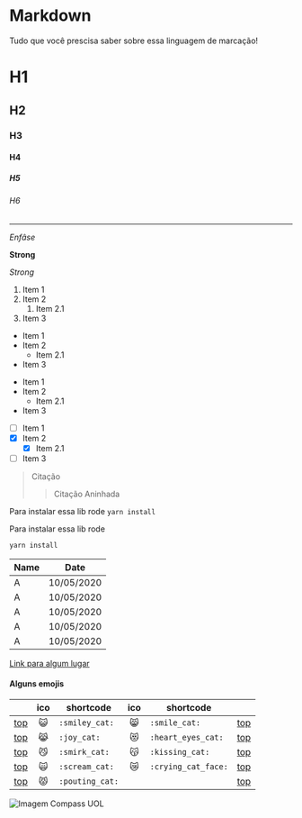 # Markdown

Tudo que você prescisa saber sobre essa linguagem de marcação!

<!-- HEADINGS -->

# H1
## H2
### H3
#### H4
##### H5
###### H6

<!-- DIVIDERS -->

<!-- --- -->
<!-- *** -->
---

<!-- Comentários -->

<!-- ENFASIS -->
*Enfâse*

<!-- NEGRITO -->
**Strong**

<!-- ITÁLICO -->
_Strong_

<!-- LISTA ORDENADA -->
1. Item 1
1. Item 2
   1. Item 2.1
1. Item 3

<!-- LISTA NÃO ORDENADA -->
* Item 1
* Item 2
  * Item 2.1
* Item 3
<!-- OU -->
- Item 1
- Item 2
  - Item 2.1
- Item 3

<!-- LISTA NÃO ORDENADA COM CHECKBOX -->
- [ ] Item 1
- [x] Item 2
  - [x] Item 2.1
- [ ] Item 3

<!-- CITAÇÃO -->
> Citação
> > Citação Aninhada

<!-- INLINE CODE -->
Para instalar essa lib rode `yarn install`

<!-- CODE BLOCK -->
Para instalar essa lib rode

```bash
yarn install
```
<!-- TABELAS -->
| Name | Date       |
| ---- | ---------- |
| A    | 10/05/2020 |
| A    | 10/05/2020 |
| A    | 10/05/2020 |
| A    | 10/05/2020 |
| A    | 10/05/2020 |

[Link para algum lugar](https://github.com "GitHub")

#### Alguns emojis
|                          |      ico      | shortcode       |        ico        | shortcode           |                           |
| ------------------------ | :-----------: | --------------- | :---------------: | ------------------- | ------------------------- |
| [top](#smileys--emotion) | :smiley_cat:  | `:smiley_cat:`  |    :smile_cat:    | `:smile_cat:`       | [top](#table-of-contents) |
| [top](#smileys--emotion) |   :joy_cat:   | `:joy_cat:`     | :heart_eyes_cat:  | `:heart_eyes_cat:`  | [top](#table-of-contents) |
| [top](#smileys--emotion) |  :smirk_cat:  | `:smirk_cat:`   |   :kissing_cat:   | `:kissing_cat:`     | [top](#table-of-contents) |
| [top](#smileys--emotion) | :scream_cat:  | `:scream_cat:`  | :crying_cat_face: | `:crying_cat_face:` | [top](#table-of-contents) |
| [top](#smileys--emotion) | :pouting_cat: | `:pouting_cat:` |                   |                     | [top](#table-of-contents) |

![Imagem Compass UOL](https://blog.compass.uol/wp-content/uploads/2020/02/topo-email.jpg)
